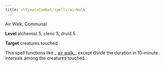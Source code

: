 ```yaml
---
title: ultimateCombat/spells/airWalk
---
```

Air Walk, Communal

**Level** alchemist 5, cleric 5, druid 5

**Target** creatures touched

This spell functions like _ [air walk](spells/airWalk#_air-walk)_, except divide the duration in 10-minute intervals among the creatures touched.

